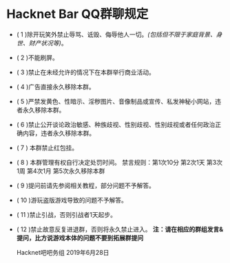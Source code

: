 # Hacknet Bar QQ群聊规定

* ( 1 )除开玩笑外禁止辱骂、诋毁、侮辱他人一切。*(包括但不限于家庭背景、身世、财产状况等)*。
* ( 2 )不能刷屏。
* ( 3 )禁止在未经允许的情况下在本群举行商业活动。
* ( 4 )广告直接永久移除本群。
* ( 5 )严禁发黄色、性暗示、淫秽图片、音像制品或宣传、私发神秘小网站，违者永久移除本群。
* ( 6 )禁止公开谈论政治敏感、种族歧视、性别歧视、性别歧视或者任何政治正确内容，违者永久移除本群。
* ( 7 ) 本群禁止红包挂。
* ( 8 ) 本群管理有权自行决定处罚时间。
禁言规则：第1次10分 第2次1天 第3次1周 第4次1月 第5次永久移除本群
* ( 9 )提问前请先参阅相关教程，部分问题不予解答。
* ( 10 )游玩盗版游戏导致的问题不予解答。
* ( 11 )禁止引战，否则引战者1天起步。
* ( 12 )禁止故意反复进退群，否则将永久禁止进入。
   **注：请在相应的群组发言&提问，比方说游戏本体的问题不要到拓展群提问**
   
   Hacknet吧吧务组
   2019年6月28日